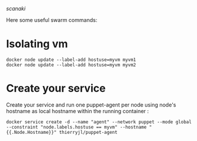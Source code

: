 *scanaki*

Here some useful swarm commands:

# Isolating vm
    docker node update --label-add hostuse=myvm myvm1
    docker node update --label-add hostuse=myvm myvm2

# Create your service
Create your service and run one puppet-agent per node using node's hostname as local hostname within the running container : 

    docker service create -d --name "agent" --network puppet --mode global --constraint "node.labels.hostuse == myvm" --hostname "{{.Node.Hostname}}" thierryjl/puppet-agent


